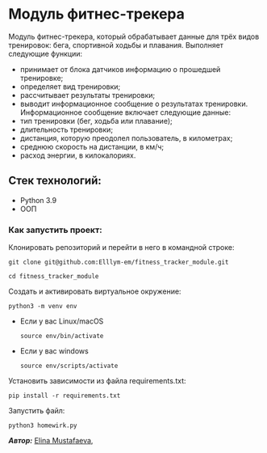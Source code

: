 # Модуль фитнес-трекера
Модуль фитнес-трекера, который обрабатывает данные для трёх видов тренировок: бега, спортивной ходьбы и плавания. 
Выполняет следующие функции:
- принимает от блока датчиков информацию о прошедшей тренировке;
- определяет вид тренировки;
- рассчитывает результаты тренировки;
- выводит информационное сообщение о результатах тренировки.    
Информационное сообщение включает следующие данные:
- тип тренировки (бег, ходьба или плавание);
- длительность тренировки;
- дистанция, которую преодолел пользователь, в километрах;
- среднюю скорость на дистанции, в км/ч;
- расход энергии, в килокалориях.

## Стек технологий:
- Python 3.9
- ООП

### Как запустить проект:
Клонировать репозиторий и перейти в него в командной строке:
```
git clone git@github.com:Elllym-em/fitness_tracker_module.git
```
```
cd fitness_tracker_module
```
Cоздать и активировать виртуальное окружение:
```
python3 -m venv env
```
* Если у вас Linux/macOS
    ```
    source env/bin/activate
    ```
* Если у вас windows
    ```
    source env/scripts/activate
    ```
Установить зависимости из файла requirements.txt:
```
pip install -r requirements.txt
```
Запустить файл:
```
python3 homewirk.py
```

***Автор:***
[Elina Mustafaeva](https://github.com/Elllym-em),

